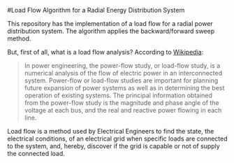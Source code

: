 #Load Flow Algorithm for a Radial Energy Distribution System

This repository has the implementation of a load flow for a radial power distribution system. The algorithm applies the backward/forward sweep method.


But, first of all, what is a load flow analysis? According to [Wikipedia](https://en.wikipedia.org/wiki/Power-flow_study):
>In power engineering, the power-flow study, or load-flow study, is a numerical analysis of the flow of electric power in an interconnected system. Power-flow or load-flow studies are important for planning future expansion of power systems as well as in determining the best operation of existing systems. The principal information obtained from the power-flow study is the magnitude and phase angle of the voltage at each bus, and the real and reactive power flowing in each line. 

Load flow is a method used by Electrical Engineers to find the state, the electrical conditions, of an electrical grid when specific loads are connected to the system, and, hereby, discover if the grid is capable or not of supply the connected load.